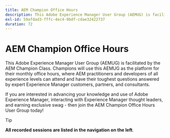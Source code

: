 ```yaml
---
title: AEM Champion Office Hours
description: This Adobe Experience Manager User Group (AEMUG) is facilitated by the 2022-2023 AEM Champion Class. Champions will use this AEMUG as the platform for their monthly office hours
exl-id: 59afdad3-fffc-4ec4-9bdf-cdae32422737
duration: 72
---
```

# AEM Champion Office Hours

This Adobe Experience Manager User Group (AEMUG) is facilitated by the AEM Champion Class. Champions will use this AEMUG as the platform for their monthly office hours, where AEM practitioners and developers of all experience levels can attend and have their toughest questions answered by expert Experience Manager customers, partners, and consultants.

If you are interested in advancing your knowledge and use of Adobe Experience Manager, interacting with Experience Manager thought leaders, and earning exclusive swag - then join the AEM Champion Office Hours User Group today! 

>[!TIP]
>
>**All recorded sessions are listed in the navigation on the left**.
